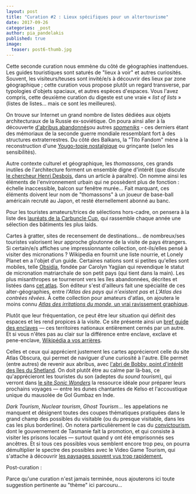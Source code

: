 ```yaml
---
layout: post
title: "Curation #2 : Lieux spécifiques pour un altertourisme"
date: 2017-09-26
categories: _post
author: pia_pandelakis
published: true
image:
  teaser: post6-thumb.jpg
---
```




<p>Cette seconde curation nous emmène du côté de géographies inattendues. Les guides touristiques sont saturés de "lieux à voir" et autres curiosités. Souvent, les visiteurs/teuses sont invité/e/s à découvrir des lieux par zone géographique ; cette curation vous propose plutôt un regard transverse, par typologies d'objets spaciaux, et autres espèces d'espaces. Vous l'avez compris, cette deuxième curation du digeste est une vraie &laquo;&nbsp;<em>list of lists</em>&nbsp;&raquo; (listes de listes... mais ce sont les meilleures).</p>

<p> On trouve sur Internet un grand nombre de listes dédiées aux objets architecturaux de la Russie ex-soviétique. On poura ainsi aller à la découverte <a href="https://www.wired.com/2015/09/wild-architecture-soviet-era-bus-stops/">d'abribus abandonnés</a>ou autres <a href="https://www.theguardian.com/artanddesign/photography-blog/2013/jun/18/spomeniks-war-monuments-former-yugoslavia-photography"><em>spomeniks</em></a> - ces derniers étant des mémoriaux de la seconde guerre mondiale ressemblant fort à des structures extraterrestres. Du côté des Balkans, la "Tito Fandom" mène à la reconstruction d'une <a href="http://www.balkaninsight.com/en/article/tito-tourism-turns-yugonostalgia-into-business-07-02-2017">Yougo-topie nostalgique</a> ou grinçante (selon les sensibilités).</p>

<p>Autre contexte culturel et géographique, les <em>thomassons</em>, ces grands inutiles de l'architecture forment un ensemble digne d'intérêt (que discute <a href="http://savoirs.ens.fr/conferencier.php?id=1146">le chercheur Henri Desbois</a>, dans un article à paraître). On nomme ainsi les éléments de l'environnement urbain qui ne possèdent plus de fonction : échelle inaccessible, balcon sur fenêtre murée... Fait marquant, ces éléments doivent leur nom de "thomassons" à un joueur de base-ball américain recruté au Japon, et resté éternellement abonné au banc.</p>

<p>Pour les touristes amateurs/trices de sélections hors-cadre, on pensera à la liste des <a href="http://99percentinvisible.org/article/learning-carbuncle-charting-56-ugliest-building-winners-nominees/">lauréats de la Carbuncle Cup</a>, qui rassemble chaque année une sélection des bâtiments les plus laids.</p>

<p>Cartes à gratter, sites de recensement de destinations... de nombreux/ses touristes valorisent leur approche gloutonne de la visite de pays étrangers. Si certain/e/s affiches une impressionnante collection, ont-ils/elles pensé à visiter des micronations ? Wikipedia en fournit une liste nourrie, et Lonely Planet en a l'objet d'un guide. Certaines nations sont si petites qu'elles sont mobiles, telle <a href="http://www.obsidiagov.org/">Obsidia</a>, fondée par Carolyn Yagjian qui revendique le statut de micronation matriarchale de son petit pays (qui tient dans la main). Les plus misanthropes se tourneront vers les îles abandonnées, décrites et listées dans <a href="http://www.arthaud.fr/Catalogue/atlas-poetiques/atlas-des-iles-abandonnees">cet atlas</a>. Son éditeur s'est d'ailleurs fait une spécialité de ces alter-géographies, entre <em>l'Atlas des pays qui n'existent pas</em> et <em>L'Atlas des contrées rêvées</em>. À cette collection pour amateurs d'atlas, on ajoutera le moins connu <a href="https://www.sites.univ-rennes2.fr/arts-pratiques-poetiques/incertain-sens/fiche_Denis_Briand_A_LAST_SLATA_ATSAL.htm"><em>Atlas des irritations du monde</em>, un vrai ravissement graphique</a>.</p>

<p>Plutôt que leur fréquentation, ce peut être leur situation qui définit des espaces et les rend propices à la visite. Ce site présente ainsi un <a href="http://enclavedoc.tripod.com/">bref guide des enclaves</a> — ces territoires nationaux entièrement cernés par un autre. Et si vous n'êtes pas au clair sur la différence entre enclave, exclave et pene-enclave, <a href="https://en.wikipedia.org/wiki/Enclave_and_exclave#/media/File:Diagrama_enclave_exclave.svg">Wikipédia a vos arrières</a>.</p>

<p>Celles et ceux qui apprécient justement les cartes apprécieront celle du site Atlas Obscura, qui permet de naviguer d'une curiosité à l'autre. Elle permet (entre autres) de revenir aux abribus, avec <a href="http://www.atlasobscura.com/places/bobbys-bus-shelter">l'abri de Bobby, point d'intérêt des îles du Shetland</a>. On doit plutôt être au calme par là-bas, ce qu'apprécieront les touristes du son (adeptes du <em>sound tourism</em>), qui verront dans <a href="http://www.sonicwonders.org/">le site <em>Sonic Wonders</em></a> la ressource idéale pour préparer leurs prochains voyages — entre les dunes chantantes de Kelso et l'accoustique unique du mausolée de Gol Gumbaz en Inde.</p>

<p><em>Dark Tourism</em>, <em>Nuclear tourism</em>, <em>Ghost Tourism</em>... les appelations ne manquent et désignent toutes des coupes thématiques pratiquées dans le grand champ des possibles du visitable (ou du presque visitable, dans les cas les plus borderline). On notera particulièrement le cas du <a href="http://www.digitaljournal.com/article/298535">convictourism</a>, dont le gouvernement de Tasmanie fait la promotion, et qui consiste à visiter les prisons locales — surtout quand y ont été emprisonnés ses ancêtres. Et si tous ces possibles vous semblent encore trop peu, on pourra démultiplier le spectre des possibles avec le Video Game Tourism, qui s'attache à découvrir <a href="http://videogametourism.at/content/confessions-videogame-tourist">les paysages souvent vus trop rapidement.</a></p>

<p>Post-curation :</p>
<aside>Parce qu'une curation n'est jamais terminée, nous ajouterons ici toute suggestion pertinente au "thème" ici parcouru...</aside>

